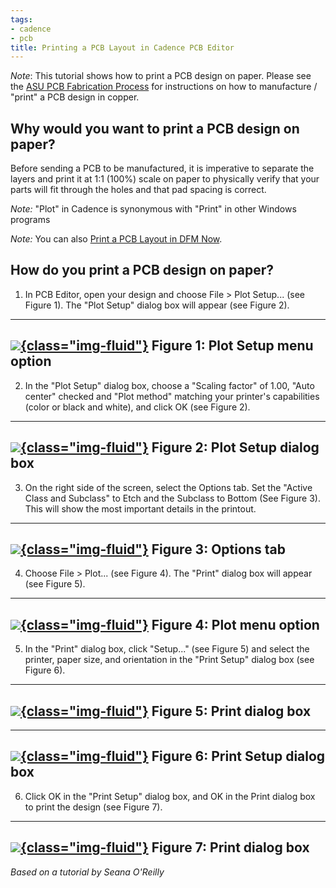 ```yaml
---
tags:
- cadence
- pcb
title: Printing a PCB Layout in Cadence PCB Editor
---
```


*Note*: This tutorial shows how to print a PCB design on paper. Please see the [ASU PCB Fabrication Process](asu-pcb-fabrication-process.html) for instructions on how to manufacture / "print" a PCB design in copper.

## Why would you want to print a PCB design on paper?

Before sending a PCB to be manufactured, it is imperative to separate the layers and print it at 1:1 (100%) scale on paper to physically verify that your parts will fit through the holes and that pad spacing is correct.

*Note:* "Plot" in Cadence is synonymous with "Print" in other Windows programs

*Note:* You can also [Print a PCB Layout in DFM Now](printing-a-pcb-design-in-dfm-now.html).

## How do you print a PCB design on paper?

1.  In PCB Editor, open your design and choose File > Plot Setup... (see Figure 1). The "Plot Setup" dialog box will appear (see Figure 2).

  ------------------------------------------------------------------------------
   [![](/figures/figure_242.png){class="img-fluid"}](/larger/image0206.png)
                         Figure 1: Plot Setup menu option
  ------------------------------------------------------------------------------

2.  In the "Plot Setup" dialog box, choose a "Scaling factor" of 1.00, "Auto center" checked and "Plot method" matching your printer's capabilities (color or black and white), and click OK (see Figure 2).

  ------------------------------------------------------------------------------
   [![](/figures/figure_243.png){class="img-fluid"}](/larger/image0207.png)
                         Figure 2: Plot Setup dialog box
  ------------------------------------------------------------------------------

3.  On the right side of the screen, select the Options tab. Set the "Active Class and Subclass" to Etch and the Subclass to Bottom (See Figure 3). This will show the most important details in the printout.

  ------------------------------------------------------------------------------
   [![](/figures/figure_244.png){class="img-fluid"}](/larger/image0208.png)
                              Figure 3: Options tab
  ------------------------------------------------------------------------------

4.  Choose File > Plot... (see Figure 4). The "Print" dialog box will appear (see Figure 5).

  ------------------------------------------------------------------------------
   [![](/figures/figure_245.png){class="img-fluid"}](/larger/image0209.png)
                            Figure 4: Plot menu option
  ------------------------------------------------------------------------------

5.  In the "Print" dialog box, click "Setup..." (see Figure 5) and select the printer, paper size, and orientation in the "Print Setup" dialog box (see Figure 6).

  ------------------------------------------------------------------------------
   [![](/figures/figure_246.png){class="img-fluid"}](/larger/image0210.png)
                            Figure 5: Print dialog box
  ------------------------------------------------------------------------------

  ------------------------------------------------------------------------------
   [![](/figures/figure_247.png){class="img-fluid"}](/larger/image0211.png)
                         Figure 6: Print Setup dialog box
  ------------------------------------------------------------------------------

6.  Click OK in the "Print Setup" dialog box, and OK in the Print dialog box to print the design (see Figure 7).

  ------------------------------------------------------------------------------
   [![](/figures/figure_248.png){class="img-fluid"}](/larger/image0212.png)
                            Figure 7: Print dialog box
  ------------------------------------------------------------------------------

*Based on a tutorial by Seana O'Reilly*
